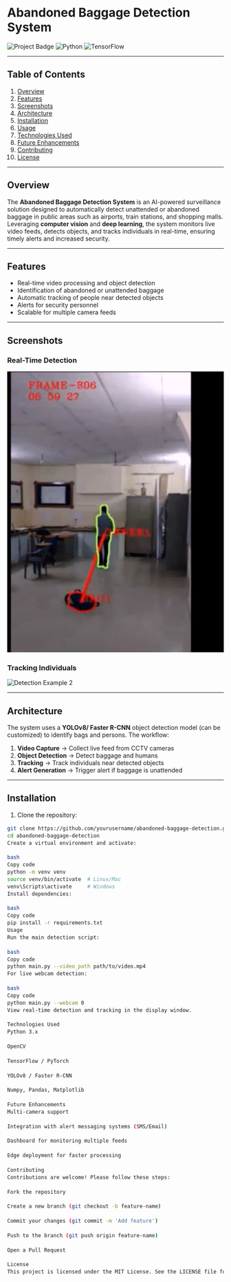 # Abandoned Baggage Detection System

![Project Badge](https://img.shields.io/badge/Status-Active-green) ![Python](https://img.shields.io/badge/Python-3.11-blue) ![TensorFlow](https://img.shields.io/badge/TensorFlow-2.x-orange)

---

## Table of Contents
1. [Overview](#overview)
2. [Features](#features)
3. [Screenshots](#screenshots)
4. [Architecture](#architecture)
5. [Installation](#installation)
6. [Usage](#usage)
7. [Technologies Used](#technologies-used)
8. [Future Enhancements](#future-enhancements)
9. [Contributing](#contributing)
10. [License](#license)

---

## Overview
The **Abandoned Baggage Detection System** is an AI-powered surveillance solution designed to automatically detect unattended or abandoned baggage in public areas such as airports, train stations, and shopping malls. Leveraging **computer vision** and **deep learning**, the system monitors live video feeds, detects objects, and tracks individuals in real-time, ensuring timely alerts and increased security.  

---

## Features
- Real-time video processing and object detection  
- Identification of abandoned or unattended baggage  
- Automatic tracking of people near detected objects  
- Alerts for security personnel  
- Scalable for multiple camera feeds  

---

## Screenshots
### Real-Time Detection
![Detection Example 1](https://github.com/VANSH-ml/Abandoned-Baggage-Detection-Using-Computer-visiom/blob/main/Screenshot%202025-07-02%20191538.png)

### Tracking Individuals
![Detection Example 2]([./images/detection2.jpg](https://github.com/VANSH-ml/Abandoned-Baggage-Detection-Using-Computer-visiom/blob/main/Screenshot%202025-07-02%20191550.png))

---

## Architecture
The system uses a **YOLOv8/ Faster R-CNN** object detection model (can be customized) to identify bags and persons. The workflow:  
1. **Video Capture** → Collect live feed from CCTV cameras  
2. **Object Detection** → Detect baggage and humans  
3. **Tracking** → Track individuals near detected objects  
4. **Alert Generation** → Trigger alert if baggage is unattended  



---

## Installation
1. Clone the repository:  
```bash
git clone https://github.com/yourusername/abandoned-baggage-detection.git
cd abandoned-baggage-detection
Create a virtual environment and activate:

bash
Copy code
python -m venv venv
source venv/bin/activate  # Linux/Mac
venv\Scripts\activate     # Windows
Install dependencies:

bash
Copy code
pip install -r requirements.txt
Usage
Run the main detection script:

bash
Copy code
python main.py --video_path path/to/video.mp4
For live webcam detection:

bash
Copy code
python main.py --webcam 0
View real-time detection and tracking in the display window.

Technologies Used
Python 3.x

OpenCV

TensorFlow / PyTorch

YOLOv8 / Faster R-CNN

Numpy, Pandas, Matplotlib

Future Enhancements
Multi-camera support

Integration with alert messaging systems (SMS/Email)

Dashboard for monitoring multiple feeds

Edge deployment for faster processing

Contributing
Contributions are welcome! Please follow these steps:

Fork the repository

Create a new branch (git checkout -b feature-name)

Commit your changes (git commit -m 'Add feature')

Push to the branch (git push origin feature-name)

Open a Pull Request

License
This project is licensed under the MIT License. See the LICENSE file for details.
